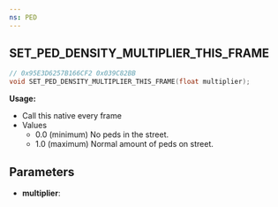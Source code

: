 ```yaml
---
ns: PED
---
```

## SET_PED_DENSITY_MULTIPLIER_THIS_FRAME

```c
// 0x95E3D6257B166CF2 0x039C82BB
void SET_PED_DENSITY_MULTIPLIER_THIS_FRAME(float multiplier);
```
**Usage:**
- Call this native every frame
- Values
  - 0.0 (minimum) No peds in the street.
  - 1.0 (maximum) Normal amount of peds on street.  
## Parameters
* **multiplier**: 

